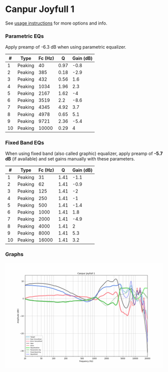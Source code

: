 # Canpur Joyfull 1
See [usage instructions](https://github.com/jaakkopasanen/AutoEq#usage) for more options and info.

### Parametric EQs
Apply preamp of -6.3 dB when using parametric equalizer.

|   # | Type    |   Fc (Hz) |    Q |   Gain (dB) |
|-----|---------|-----------|------|-------------|
|   1 | Peaking |        40 | 0.97 |        -0.8 |
|   2 | Peaking |       385 | 0.18 |        -2.9 |
|   3 | Peaking |       432 | 0.56 |         1.6 |
|   4 | Peaking |      1034 | 1.96 |         2.3 |
|   5 | Peaking |      2167 | 1.62 |        -4   |
|   6 | Peaking |      3519 | 2.2  |        -8.6 |
|   7 | Peaking |      4345 | 4.92 |         3.7 |
|   8 | Peaking |      4978 | 0.65 |         5.1 |
|   9 | Peaking |      9721 | 2.36 |        -5.4 |
|  10 | Peaking |     10000 | 0.29 |         4   |

### Fixed Band EQs
When using fixed band (also called graphic) equalizer, apply preamp of **-5.7 dB** (if available) and set gains manually with these parameters.

|   # | Type    |   Fc (Hz) |    Q |   Gain (dB) |
|-----|---------|-----------|------|-------------|
|   1 | Peaking |        31 | 1.41 |        -1.1 |
|   2 | Peaking |        62 | 1.41 |        -0.9 |
|   3 | Peaking |       125 | 1.41 |        -2   |
|   4 | Peaking |       250 | 1.41 |        -1   |
|   5 | Peaking |       500 | 1.41 |        -1.4 |
|   6 | Peaking |      1000 | 1.41 |         1.8 |
|   7 | Peaking |      2000 | 1.41 |        -4.9 |
|   8 | Peaking |      4000 | 1.41 |         2   |
|   9 | Peaking |      8000 | 1.41 |         5.3 |
|  10 | Peaking |     16000 | 1.41 |         3.2 |

### Graphs
![](./Canpur%20Joyfull%201.png)
